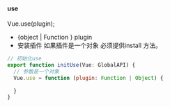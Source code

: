 #### use

Vue.use(plugin); 

* {object | Function } plugin 
* 安装插件 如果插件是一个对象 必须提供install 方法。



```javascript
// 初始化use
export function initUse(Vue: GlobalAPI) {
  // 参数是一个对象
  Vue.use = function (plugin: Function | Object) {
    
  }   
}
```

